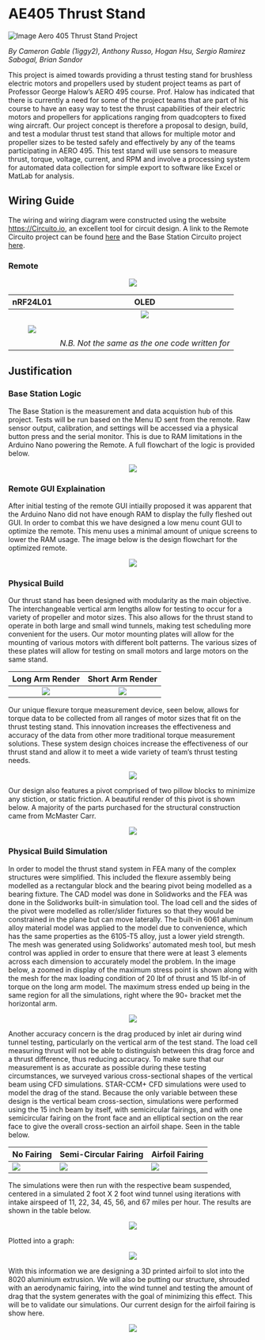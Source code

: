 # AE405 Thrust Stand
![Image](http://clasp-research.engin.umich.edu/groups/s3fl/images/aero.jpg)
Aero 405 Thrust Stand Project

*By Cameron Gable (1iggy2), Anthony Russo, Hogan Hsu, Sergio Ramirez Sabogal, Brian Sandor*

This project is aimed towards providing a thrust testing stand for brushless electric motors
and propellers used by student project teams as part of Professor George Halow’s AERO 495
course. Prof. Halow has indicated that there is currently a need for some of the project teams that
are part of his course to have an easy way to test the thrust capabilities of their electric motors and
propellers for applications ranging from quadcopters to fixed wing aircraft. Our project concept is
therefore a proposal to design, build, and test a modular thrust test stand that allows for multiple
motor and propeller sizes to be tested safely and effectively by any of the teams participating in
AERO 495. This test stand will use sensors to measure thrust, torque, voltage, current, and RPM
and involve a processing system for automated data collection for simple export to software like
Excel or MatLab for analysis.

## Wiring Guide
The wiring and wiring diagram were constructed using the website <https://Circuito.io>, an excellent tool for circuit design. A link to the Remote Circuito project can be found [here](https://www.circuito.io/static/reply/index.html?solutionId=6052555829fa400030165b44&solutionPath=storage.circuito.io) and the Base Station Circuito project [here](https://google.com). 
### Remote


<p align="center">
  <img src="https://github.com/1iggy2/AE405-Thrust_Stand/blob/main/Images/RemoteCircuitoDiagram.PNG?raw=true">
</p>

| nRF24L01 | OLED  |
|:--------:|:-----:|
| ![](https://github.com/1iggy2/AE405-Thrust_Stand/blob/main/Images/nRF24L01%20Connections.PNG)    | ![](https://github.com/1iggy2/AE405-Thrust_Stand/blob/main/Images/AdafruitOLEDCircuitoDiagram.PNG) <br><br><br> *N.B. Not the same as the one code written for* |

## Justification
### Base Station Logic

The Base Station is the measurement and data acquistion hub of this project. Tests will be run based on the Menu ID sent from the remote. Raw sensor output, calibration, and settings will be accessed via a physical button press and the serial monitor. This is due to RAM limitations in the Arduino Nano powering the Remote. A full flowchart of the logic is provided below.

<p align="center">
  <img src="https://github.com/1iggy2/AE405-Thrust_Stand/blob/main/Flowcharts/BaseStationLogic.png?raw=true">
</p>

### Remote GUI Explaination

After initial testing of the remote GUI intiailly proposed it was apparent that the Arduino Nano did not have enough RAM to display the fully fleshed out GUI. In order to combat this we have designed a low menu count GUI to optimize the remote. This menu uses a minimal amount of unique screens to lower the RAM usage. The image below is the design flowchart for the optimized remote.

<p align="center">
  <img src="https://github.com/1iggy2/AE405-Thrust_Stand/blob/main/Flowcharts/Low_RAM_GUI_Flowchart.png?raw=true">
</p>

### Physical Build

Our thrust stand has been designed with modularity as the main objective. The interchangeable
vertical arm lengths allow for testing to occur for a variety of propeller and motor sizes. This also
allows for the thrust stand to operate in both large and small wind tunnels, making test scheduling more convenient for the users. Our motor mounting plates will allow for the mounting of
various motors with different bolt patterns. The various sizes of these plates will allow for testing
on small motors and large motors on the same stand. 


Long Arm Render             |  Short Arm Render
  :-------------------------:|:-------------------------:
![](https://github.com/1iggy2/AE405-Thrust_Stand/blob/main/Images/PH1R_L-Stand_Assembly_long.PNG)  |  ![](https://github.com/1iggy2/AE405-Thrust_Stand/blob/main/Images/PH1R_L-Stand_Assembly_short.PNG)

Our unique flexure torque measurement
device, seen below, allows for torque data to be collected from all ranges of motor sizes that fit on the thrust
testing stand. This innovation increases the effectiveness and accuracy of the data from other more
traditional torque measurement solutions. These system design choices increase the effectiveness
of our thrust stand and allow it to meet a wide variety of team’s thrust testing needs.
<p align="center">
  <img src="https://github.com/1iggy2/AE405-Thrust_Stand/blob/main/Images/FlexureTorqueMeasurement.PNG?raw=true">
</p>
Our design also features a pivot comprised of two pillow blocks to minimize any stiction, or static friction. A beautiful render of this pivot is shown below. A majority of the parts purchased for the structural construction came from McMaster Carr.

<p align="center">
  <img src="https://github.com/1iggy2/AE405-Thrust_Stand/blob/main/Images/PIVOT.png?raw=true">
</p>

### Physical Build Simulation

In order to model the thrust stand system in FEA many of the complex structures
were simplified. This included the flexure assembly being modelled as a rectangular block and
the bearing pivot being modelled as a bearing fixture. The CAD model was done in Solidworks
and the FEA was done in the Solidworks built-in simulation tool. The load cell and the sides of the
pivot were modelled as roller/slider fixtures so that they would be constrained in the plane but
can move laterally. The built-in 6061 aluminum alloy material model was applied to the model
due to convenience, which has the same properties as the 6105-T5 alloy, just a lower yield strength.
The mesh was generated using Solidworks’ automated mesh tool, but mesh control was applied
in order to ensure that there were at least 3 elements across each dimension to accurately model
the problem. In the image below, a zoomed in display of the maximum stress point is shown along with
the mesh for the max loading condition of 20 lbf of thrust and 15 lbf-in of torque on the long
arm model. The maximum stress ended up being in the same region for all the simulations, right
where the 90◦ bracket met the horizontal arm.

<p align="center">
  <img src="https://github.com/1iggy2/AE405-Thrust_Stand/blob/main/Images/PH1R_maxstress.png?raw=true">
</p>

Another accuracy concern is the drag produced by inlet air during wind tunnel testing, particularly
on the vertical arm of the test stand. The load cell measuring thrust will not be able to distinguish between this drag force and a thrust difference, thus reducing accuracy. To make sure that
our measurement is as accurate as possible during these testing circumstances, we surveyed various cross-sectional shapes of the vertical beam using CFD simulations. STAR-CCM+ CFD simulations were used to model the drag of the
stand. Because the only variable between these design is the vertical beam cross-section, simulations were performed using the 15 inch beam by itself, with semicircular fairings, and with one
semicircular fairing on the front face and an elliptical section on the rear face to give the overall cross-section an airfoil shape. Seen in the table below.

| No Fairing | Semi-Circular Fairing | Airfoil Fairing |
|------------|-----------------------|-----------------|
| ![](https://github.com/1iggy2/AE405-Thrust_Stand/blob/main/Images/RawDragSim.png)      | ![](https://github.com/1iggy2/AE405-Thrust_Stand/blob/main/Images/CircDragSim.png)                 | ![](https://github.com/1iggy2/AE405-Thrust_Stand/blob/main/Images/AirfoilDragSim.png)           |

The simulations were then run with the respective beam suspended,
centered in a simulated 2 foot X 2 foot wind tunnel using iterations with intake airspeed of 11, 22,
34, 45, 56, and 67 miles per hour. The results are shown in the table below.

<p align="center">
  <img src="https://github.com/1iggy2/AE405-Thrust_Stand/blob/main/Images/DragTable.PNG?raw=true">
</p>

Plotted into a graph:

<p align="center">
  <img src="https://github.com/1iggy2/AE405-Thrust_Stand/blob/main/Images/DragChart.png?raw=true">
</p>

With this information we are designing a 3D printed airfoil to slot into the 8020 aluminium extrusion. We will also be putting our structure, shrouded with an aerodynamic
fairing, into the wind tunnel and testing the amount of drag that the system generates with the
goal of minimizing this effect. This will be to validate our simulations. Our current design for the airfoil fairing is show here.

<p align="center">
  <img src="https://github.com/1iggy2/AE405-Thrust_Stand/blob/main/Images/AerofairingCrossSection.png?raw=true">
</p>
